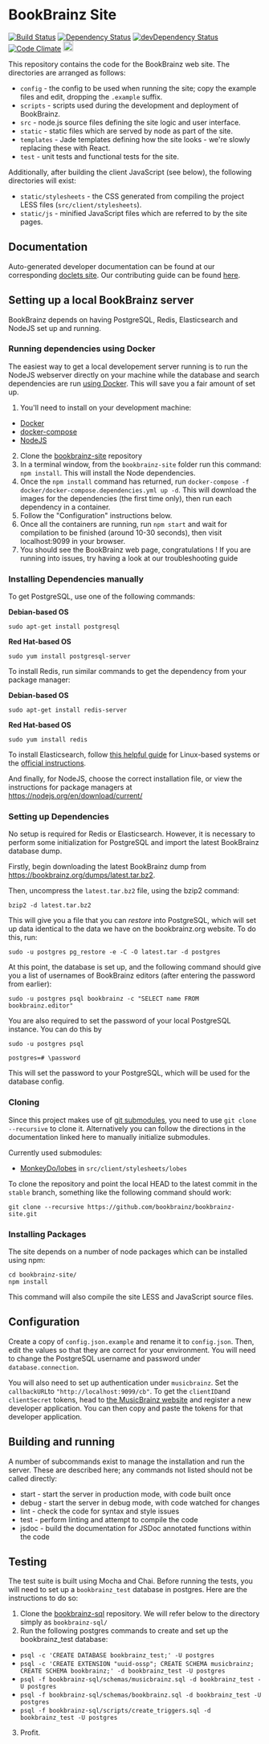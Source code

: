 # BookBrainz Site

[![Build Status](https://img.shields.io/travis/bookbrainz/bookbrainz-site.svg)](https://travis-ci.org/bookbrainz/bookbrainz-site)
[![Dependency Status](https://img.shields.io/david/bookbrainz/bookbrainz-site.svg)](https://david-dm.org/bookbrainz/bookbrainz-site)
[![devDependency Status](https://img.shields.io/david/dev/bookbrainz/bookbrainz-site.svg)](https://david-dm.org/bookbrainz/bookbrainz-site#info=devDependencies)
[![Code Climate](https://img.shields.io/codeclimate/github/BookBrainz/bookbrainz-site.svg)](https://codeclimate.com/github/BookBrainz/bookbrainz-site)
<a href="https://www.browserstack.com/">
<img src="https://bookbrainz.org/images/BrowserStack.svg" height="20px"></img>
</a>

This repository contains the code for the BookBrainz web site. The directories
are arranged as follows:

* `config` - the config to be used when running the site; copy the example files
  and edit, dropping the `.example` suffix.
* `scripts` - scripts used during the development and deployment of BookBrainz.
* `src` - node.js source files defining the site logic and user interface.
* `static` - static files which are served by node as part of the site.
* `templates` - Jade templates defining how the site looks - we're slowly
  replacing these with React.
* `test` - unit tests and functional tests for the site.

Additionally, after building the client JavaScript (see below), the following
directories will exist:

* `static/stylesheets` - the CSS generated from compiling the project LESS files
  (`src/client/stylesheets`).
* `static/js` - minified JavaScript files which are referred to by the site
  pages.

## Documentation

Auto-generated developer documentation can be found at our corresponding
[doclets site](https://doclets.io/bookbrainz/bookbrainz-site/master). Our
contributing guide can be found [here](CONTRIBUTING.md).

## Setting up a local BookBrainz server

BookBrainz depends on having PostgreSQL, Redis, Elasticsearch and NodeJS set
up and running.



### Running dependencies using Docker

The easiest way to get a local developement server running is to run the NodeJS webserver directly on your machine while the database and search dependencies are run [using Docker](https://docs.docker.com/get-started/part2/).
This will save you a fair amount of set up.

1. You'll need to install on your development machine:
  - [Docker](https://docs.docker.com/install/)
  - [docker-compose](https://docs.docker.com/compose/install/)
  - [NodeJS](https://nodejs.org/en/download/)
2. Clone the [bookbrainz-site](https://github.com/bookbrainz/bookbrainz-site) repository
3. In a terminal window, from the `bookbrainz-site` folder run this command: `npm install`. This will install the Node dependencies.
4. Once the `npm install` command has returned, run `docker-compose -f docker/docker-compose.dependencies.yml up -d`. This will download the images for the dependencies (the first time only), then run each dependency in a container.
5. Follow the "Configuration" instructions below.
6. Once all the containers are running, run `npm start` and wait for compilation to be finished (around 10-30 seconds), then visit localhost:9099 in your browser.
6. You should see the BookBrainz web page, congratulations ! If you are running into issues, try having a look at our troubleshooting guide


### Installing Dependencies manually

To get PostgreSQL, use one of the following commands:

**Debian-based OS**

    sudo apt-get install postgresql

**Red Hat-based OS**

    sudo yum install postgresql-server

To install Redis, run similar commands to get the dependency from your package
manager:

**Debian-based OS**

    sudo apt-get install redis-server

**Red Hat-based OS**

    sudo yum install redis

To install Elasticsearch, follow [this helpful guide](https://www.digitalocean.com/community/tutorials/how-to-install-and-configure-elasticsearch-on-ubuntu-16-04) for Linux-based systems or the [official instructions](
https://www.elastic.co/guide/en/elasticsearch/reference/current/_installation.html).

And finally, for NodeJS, choose the correct installation file, or view the
instructions for package managers at https://nodejs.org/en/download/current/

### Setting up Dependencies

No setup is required for Redis or Elasticsearch. However, it is necessary to
perform some initialization for PostgreSQL and import the latest BookBrainz
database dump.

Firstly, begin downloading the latest BookBrainz dump from
https://bookbrainz.org/dumps/latest.tar.bz2.

Then, uncompress the `latest.tar.bz2` file, using the bzip2 command:

    bzip2 -d latest.tar.bz2

This will give you a file that you can *restore* into PostgreSQL, which will
set up data identical to the data we have on the bookbrainz.org website. To do
this, run:

    sudo -u postgres pg_restore -e -C -O latest.tar -d postgres

At this point, the database is set up, and the following command should give
you a list of usernames of BookBrainz editors (after entering the password from
earlier):

    sudo -u postgres psql bookbrainz -c "SELECT name FROM bookbrainz.editor"

You are also required to set the password of your local PostgreSQL instance.
You can do this by


    sudo -u postgres psql

    postgres=# \password

This will set the password to your PostgreSQL, which will be used for the database config.

### Cloning

Since this project makes use of
[git submodules](https://www.git-scm.com/book/en/v2/Git-Tools-Submodules), you
need to use `git clone --recursive` to clone it. Alternatively you can follow
the directions in the documentation linked here to manually initialize
submodules.

Currently used submodules:
* [MonkeyDo/lobes](https://github.com/MonkeyDo/lobes) in
  `src/client/stylesheets/lobes`

To clone the repository and point the local HEAD to the latest commit in the
`stable` branch, something like the following command should work:

    git clone --recursive https://github.com/bookbrainz/bookbrainz-site.git

### Installing Packages
The site depends on a number of node packages which can be installed using npm:

    cd bookbrainz-site/
    npm install

This command will also compile the site LESS and JavaScript source files.

## Configuration

Create a copy of `config.json.example` and rename it to `config.json`. Then,
edit the values so that they are correct for your environment.
You will need to change the PostgreSQL username and password under `database.connection`.

You will also need to set up authentication under `musicbrainz`. Set the `callbackURL`to `"http://localhost:9099/cb"`. To get the `clientID`and `clientSecret` tokens, head to [the MusicBrainz website](https://musicbrainz.org/account/applications) and register a new developer application. You can then copy and paste the tokens for that developer application. 

## Building and running
A number of subcommands exist to manage the installation and run the server.
These are described here; any commands not listed should not be called directly:

* start - start the server in production mode, with code built once
* debug - start the server in debug mode, with code watched for changes
* lint - check the code for syntax and style issues
* test - perform linting and attempt to compile the code
* jsdoc - build the documentation for JSDoc annotated functions within the
  code

## Testing
The test suite is built using Mocha and Chai. Before running the tests, you will need to set up a `bookbrainz_test` database in postgres. Here are the instructions to do so:

  1. Clone the [bookbrainz-sql](https://github.com/bookbrainz/bookbrainz-sql.git) repository. We will refer below to the directory simply as `bookbrainz-sql/`
  2. Run the following postgres commands to create and set up the bookbrainz_test database:
  - `psql -c 'CREATE DATABASE bookbrainz_test;' -U postgres`
  - `psql -c 'CREATE EXTENSION "uuid-ossp"; CREATE SCHEMA musicbrainz; CREATE SCHEMA bookbrainz;' -d bookbrainz_test -U postgres`
  - `psql -f bookbrainz-sql/schemas/musicbrainz.sql -d bookbrainz_test -U postgres`
  - `psql -f bookbrainz-sql/schemas/bookbrainz.sql -d bookbrainz_test -U postgres`
  - `psql -f bookbrainz-sql/scripts/create_triggers.sql -d bookbrainz_test -U postgres`
  3. Profit.
